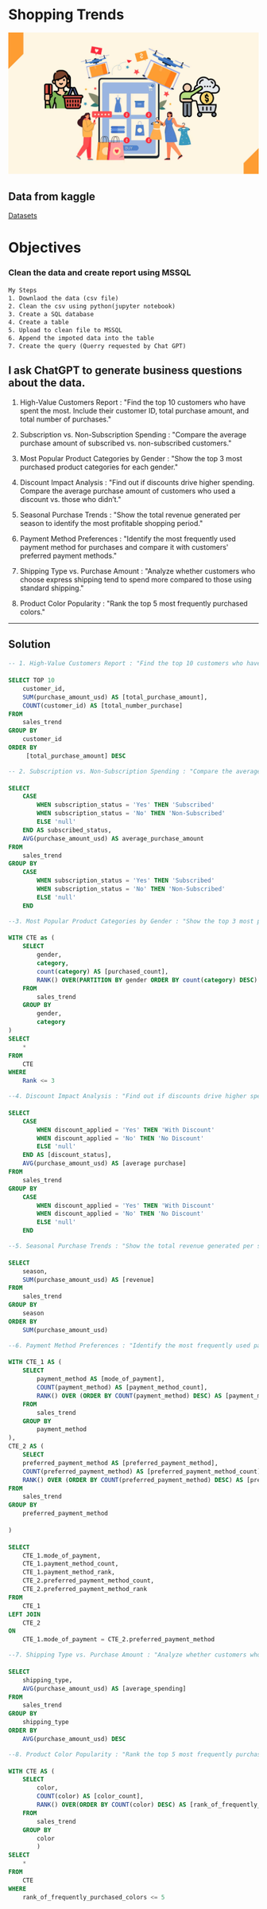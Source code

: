 # Shopping Trends
![Shopping Trends Logo](https://github.com/ctian5505/Shopping_Trends/blob/main/Online-Shopping-Trends-What-Do-Recent-Reports-Suggest-About-Online-Shopper-Behavior-Globally-3.jpg)

## Data from kaggle
[Datasets](https://www.kaggle.com/datasets/sresthajain/shopping-trends-dataset)

# Objectives
### Clean the data and create report using MSSQL

```
My Steps
1. Downlaod the data (csv file)
2. Clean the csv using python(jupyter notebook)
3. Create a SQL database
4. Create a table
5. Upload to clean file to MSSQL
6. Append the impoted data into the table
7. Create the query (Querry requested by Chat GPT)

```

## I ask ChatGPT to generate business questions about the data.
1. High-Value Customers Report : "Find the top 10 customers who have spent the most. Include their customer ID, total purchase amount, and total number of purchases."

2. Subscription vs. Non-Subscription Spending : "Compare the average purchase amount of subscribed vs. non-subscribed customers."

3. Most Popular Product Categories by Gender : "Show the top 3 most purchased product categories for each gender."

4. Discount Impact Analysis : "Find out if discounts drive higher spending. Compare the average purchase amount of customers who used a discount vs. those who didn’t."

5. Seasonal Purchase Trends : "Show the total revenue generated per season to identify the most profitable shopping period."

6. Payment Method Preferences : "Identify the most frequently used payment method for purchases and compare it with customers' preferred payment methods."

7. Shipping Type vs. Purchase Amount : "Analyze whether customers who choose express shipping tend to spend more compared to those using standard shipping."

8. Product Color Popularity : "Rank the top 5 most frequently purchased colors."
___

## Solution
```sql
-- 1. High-Value Customers Report : "Find the top 10 customers who have spent the most. Include their customer ID, total purchase amount, and total number of purchases."

SELECT TOP 10 
	customer_id,
	SUM(purchase_amount_usd) AS [total_purchase_amount],
	COUNT(customer_id) AS [total_number_purchase]
FROM
	sales_trend
GROUP BY
	customer_id
ORDER BY
	 [total_purchase_amount] DESC
```

```sql
-- 2. Subscription vs. Non-Subscription Spending : "Compare the average purchase amount of subscribed vs. non-subscribed customers."

SELECT 
    CASE 
        WHEN subscription_status = 'Yes' THEN 'Subscribed'
        WHEN subscription_status = 'No' THEN 'Non-Subscribed'
        ELSE 'null'
    END AS subscribed_status,  
    AVG(purchase_amount_usd) AS average_purchase_amount
FROM 
	sales_trend
GROUP BY 
	CASE 
        WHEN subscription_status = 'Yes' THEN 'Subscribed'
        WHEN subscription_status = 'No' THEN 'Non-Subscribed'
        ELSE 'null'
    END
```

```sql
--3. Most Popular Product Categories by Gender : "Show the top 3 most purchased product categories for each gender."

WITH CTE as (
	SELECT
		gender,
		category,
		count(category) AS [purchased_count],
		RANK() OVER(PARTITION BY gender ORDER BY count(category) DESC) AS [Rank]
	FROM
		sales_trend
	GROUP BY
		gender,
		category
)
SELECT 
	* 
FROM 
	CTE
WHERE
	Rank <= 3

```

```sql
--4. Discount Impact Analysis : "Find out if discounts drive higher spending. Compare the average purchase amount of customers who used a discount vs. those who didn’t."

SELECT 
	CASE
		WHEN discount_applied = 'Yes' THEN 'With Discount'
		WHEN discount_applied = 'No' THEN 'No Discount'
		ELSE 'null'
	END AS [discount_status],
	AVG(purchase_amount_usd) AS [average purchase]
FROM
	sales_trend
GROUP BY
	CASE
		WHEN discount_applied = 'Yes' THEN 'With Discount'
		WHEN discount_applied = 'No' THEN 'No Discount'
		ELSE 'null'
	END

```

```sql
--5. Seasonal Purchase Trends : "Show the total revenue generated per season to identify the most profitable shopping period."

SELECT
	season,
	SUM(purchase_amount_usd) AS [revenue]
FROM
	sales_trend
GROUP BY
	season
ORDER BY
	SUM(purchase_amount_usd)

```

```sql
--6. Payment Method Preferences : "Identify the most frequently used payment method for purchases and compare it with customers' preferred payment methods."

WITH CTE_1 AS (
	SELECT
		payment_method AS [mode_of_payment],
		COUNT(payment_method) AS [payment_method_count],
		RANK() OVER (ORDER BY COUNT(payment_method) DESC) AS [payment_method_rank]
	FROM 
		sales_trend
	GROUP BY
		payment_method
),
CTE_2 AS (
	SELECT
	preferred_payment_method AS [preferred_payment_method],
	COUNT(preferred_payment_method) AS [preferred_payment_method_count],
	RANK() OVER (ORDER BY COUNT(preferred_payment_method) DESC) AS [preferred_payment_method_rank]
FROM 
	sales_trend
GROUP BY
	preferred_payment_method

)

SELECT 
	CTE_1.mode_of_payment,
	CTE_1.payment_method_count,
	CTE_1.payment_method_rank,
	CTE_2.preferred_payment_method_count,
	CTE_2.preferred_payment_method_rank
FROM
	CTE_1
LEFT JOIN
	CTE_2
ON
	CTE_1.mode_of_payment = CTE_2.preferred_payment_method
```

```sql
--7. Shipping Type vs. Purchase Amount : "Analyze whether customers who choose express shipping tend to spend more compared to those using standard shipping."

SELECT
	shipping_type,
	AVG(purchase_amount_usd) AS [average_spending]
FROM
	sales_trend
GROUP BY
	shipping_type
ORDER BY
	AVG(purchase_amount_usd) DESC

```

```sql
--8. Product Color Popularity : "Rank the top 5 most frequently purchased colors."

WITH CTE AS (
	SELECT
		color,
		COUNT(color) AS [color_count],
		RANK() OVER(ORDER BY COUNT(color) DESC) AS [rank_of_frequently_purchased_colors]
	FROM
		sales_trend
	GROUP BY
		color
		)
SELECT
	*
FROM
	CTE
WHERE 
	rank_of_frequently_purchased_colors <= 5
```
